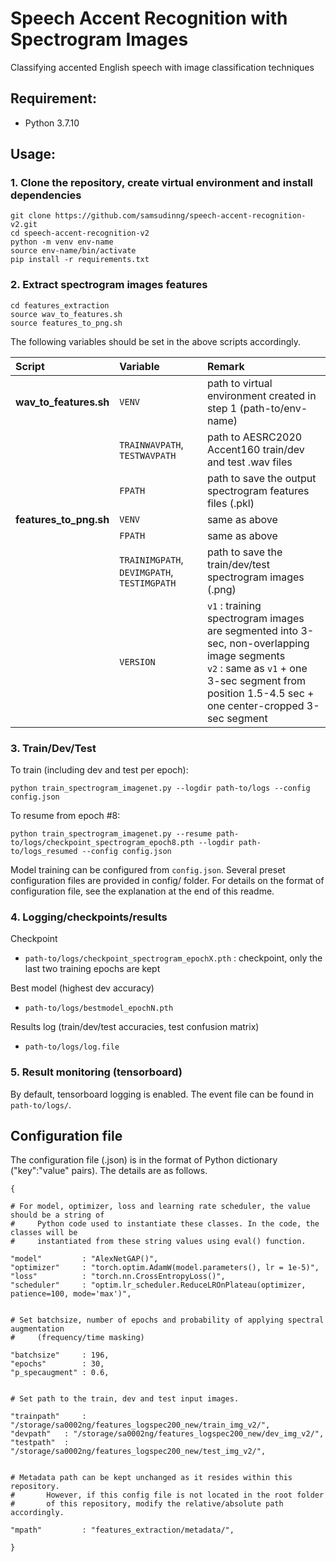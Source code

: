 # Speech Accent Recognition with Spectrogram Images
Classifying accented English speech with image classification techniques


## Requirement: 

- Python 3.7.10

## Usage:

### 1. Clone the repository, create virtual environment and install dependencies

```
git clone https://github.com/samsudinng/speech-accent-recognition-v2.git
cd speech-accent-recognition-v2
python -m venv env-name
source env-name/bin/activate
pip install -r requirements.txt
```

### 2. Extract spectrogram images features

```
cd features_extraction
source wav_to_features.sh
source features_to_png.sh
```

The following variables should be set in the above scripts accordingly.

| **Script**        | **Variable**           | **Remark**  |
|:------------- |:-------------|:-----|
| **wav_to_features.sh**      | `VENV` | path to virtual environment created in step 1 (path-to/env-name) |
|       | `TRAINWAVPATH`, `TESTWAVPATH`| path to AESRC2020 Accent160 train/dev and test .wav files  |
|  | `FPATH`      | path to save the output spectrogram features files (.pkl)    |
| **features_to_png.sh** | `VENV` | same as above |
|  | `FPATH` | same as above |
|  | `TRAINIMGPATH`, `DEVIMGPATH`, `TESTIMGPATH` | path to save the train/dev/test spectrogram images (.png) |
|  | `VERSION` | `v1` : training spectrogram images are segmented into 3-sec, non-overlapping image segments <br> `v2` : same as `v1` + one 3-sec segment from position 1.5-4.5 sec + one center-cropped 3-sec segment|

### 3. Train/Dev/Test

To train (including dev and test per epoch):

```
python train_spectrogram_imagenet.py --logdir path-to/logs --config config.json
```

To resume from epoch #8:

```
python train_spectrogram_imagenet.py --resume path-to/logs/checkpoint_spectrogram_epoch8.pth --logdir path-to/logs_resumed --config config.json
```

Model training can be configured from `config.json`. Several preset configuration files are provided in config/ folder. For details on the format of configuration file, see the explanation at the end of this readme.

### 4. Logging/checkpoints/results

Checkpoint
- `path-to/logs/checkpoint_spectrogram_epochX.pth` : checkpoint, only the last two training epochs are kept

Best model (highest dev accuracy)
- `path-to/logs/bestmodel_epochN.pth`

Results log (train/dev/test accuracies, test confusion matrix)
- `path-to/logs/log.file`

### 5. Result monitoring (tensorboard)
By default, tensorboard logging is enabled. The event file can be found in `path-to/logs/`.


## Configuration file

The configuration file (.json) is in the format of Python dictionary ("key":"value" pairs). The details are as follows.

```
{

# For model, optimizer, loss and learning rate scheduler, the value should be a string of 
#     Python code used to instantiate these classes. In the code, the classes will be  
#     instantiated from these string values using eval() function. 

"model"         : "AlexNetGAP()",
"optimizer"     : "torch.optim.AdamW(model.parameters(), lr = 1e-5)",
"loss"          : "torch.nn.CrossEntropyLoss()",
"scheduler"     : "optim.lr_scheduler.ReduceLROnPlateau(optimizer, patience=100, mode='max')",


# Set batchsize, number of epochs and probability of applying spectral augmentation 
#     (frequency/time masking)

"batchsize"     : 196,
"epochs"        : 30,
"p_specaugment" : 0.6,


# Set path to the train, dev and test input images. 

"trainpath"     : "/storage/sa0002ng/features_logspec200_new/train_img_v2/",
"devpath"	: "/storage/sa0002ng/features_logspec200_new/dev_img_v2/",
"testpath"	: "/storage/sa0002ng/features_logspec200_new/test_img_v2/",


# Metadata path can be kept unchanged as it resides within this repository. 
#       However, if this config file is not located in the root folder
#       of this repository, modify the relative/absolute path accordingly.

"mpath"         : "features_extraction/metadata/",

}
```

